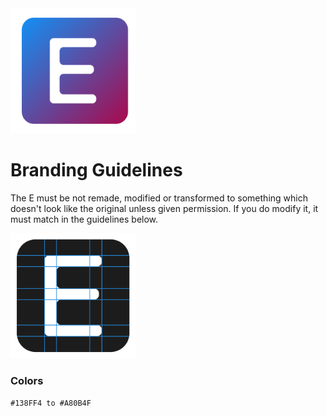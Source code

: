 <img width="200px" src="svg/enlister_fill.svg">

# Branding Guidelines
The E must be not remade, modified or transformed to something which doesn't look like the original unless given permission.
If you do modify it, it must match in the guidelines below.

<img width="200px" src="svg/guidelines.svg">

### Colors
`#138FF4 to #A80B4F`
